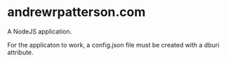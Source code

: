 # andrewrpatterson.com
A NodeJS application.

For the applicaton to work, a config.json file must be created with a dburi attribute.
